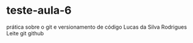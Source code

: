 # teste-aula-6
prática sobre o git e versionamento de código
Lucas da Silva Rodrigues Leite
git github